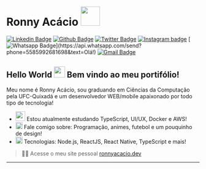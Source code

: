 # Ronny Acácio <img src="https://github.com/TheDudeThatCode/TheDudeThatCode/blob/master/Assets/Developer.gif" width="50px">

[![Linkedin Badge](https://img.shields.io/badge/-LinkedIn-blue?style=flat-square&logo=Linkedin&logoColor=white&link=https://www.linkedin.com/in/ronnyacacio/)](https://www.linkedin.com/in/ronnyacacio/)
[![Github Badge](https://img.shields.io/badge/-Github-000?style=flat-square&logo=Github&logoColor=white&link=https://github.com/ronnyacacio)](https://github.com/ronnyacacio)
[![Twitter Badge](https://img.shields.io/badge/-Twitter-1ca0f1?style=flat-square&labelColor=1ca0f1&logo=twitter&logoColor=white&link=https://twitter.com/ronnyacacio)](https://twitter.com/ronnyacacio)
[![Instagram badge](https://img.shields.io/badge/-Instagram-dc5273?style=flat-square&logo=Instagram&logoColor=white&link=https://www.instagram.com/ronnyacacio)](https://www.instagram.com/ronnyacacio)
[![Whatsapp Badge](https://img.shields.io/badge/-Whatsapp-4CA143?style=flat-square&labelColor=4CA143&logo=whatsapp&logoColor=white&link=https://api.whatsapp.com/send?phone=5585992681698&text=Olá!)](https://api.whatsapp.com/send?phone=5585992681698&text=Olá!)
[![Gmail Badge](https://img.shields.io/badge/-Gmail-c14438?style=flat-square&logo=Gmail&logoColor=white&link=mailto:ronnyacacio27@gmail.com)](mailto:ronnyacacio27@gmail.com)

## Hello World <img src="https://github.com/TheDudeThatCode/TheDudeThatCode/blob/master/Assets/Hi.gif" width="29px"> Bem vindo ao meu portifólio!

Meu nome é Ronny Acácio, sou graduando em Ciências da Computação pela UFC-Quixadá e um desenvolvedor WEB/mobile apaixonado por todo tipo de tecnologia!

- <img src="https://github.com/TheDudeThatCode/TheDudeThatCode/blob/master/Assets/Developer.gif" width="25px"> Estou atualmente estudando TypeScript, UI/UX, Docker e AWS!
- <img src="https://github.com/TheDudeThatCode/TheDudeThatCode/blob/master/Assets/Earth.gif" width="18px"> Fale comigo sobre: Programação, animes, futebol e um pouquinho de design!
-  <img src="https://github.com/TheDudeThatCode/TheDudeThatCode/blob/master/Assets/Rocket.gif" width="18px"> Tecnologias: Node.js, ReactJS, React Native, TypeScript e mais! 

> :man_technologist: Acesse o meu site pessoal [ronnyacacio.dev](https://ronnyacaciodev.netlify.app)

---
